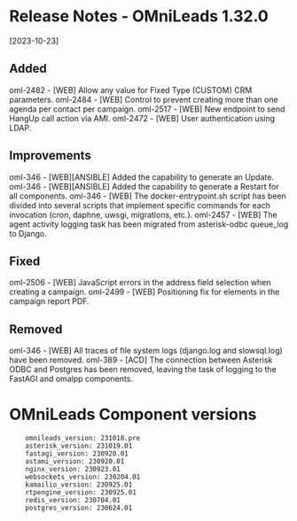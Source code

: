 # Release Notes - OMniLeads 1.32.0
[2023-10-23]

## Added

oml-2482 - [WEB] Allow any value for Fixed Type (CUSTOM) CRM parameters.
oml-2484 - [WEB] Control to prevent creating more than one agenda per contact per campaign.
oml-2517 - [WEB] New endpoint to send HangUp call action via AMI.
oml-2472 - [WEB] User authentication using LDAP.

## Improvements

oml-346 - [WEB][ANSIBLE] Added the capability to generate an Update.
oml-346 - [WEB][ANSIBLE] Added the capability to generate a Restart for all components.
oml-346 - [WEB] The docker-entrypoint.sh script has been divided into several scripts that implement specific commands for each invocation (cron, daphne, uwsgi, migrations, etc.).
oml-2457 - [WEB] The agent activity logging task has been migrated from asterisk-odbc queue_log to Django.

## Fixed

oml-2506 - [WEB] JavaScript errors in the address field selection when creating a campaign.
oml-2499 - [WEB] Positioning fix for elements in the campaign report PDF.

## Removed

oml-346 - [WEB] All traces of file system logs (django.log and slowsql.log) have been removed.
oml-389 - [ACD] The connection between Asterisk ODBC and Postgres has been removed, leaving the task of logging to the FastAGI and omalpp components.

# OMniLeads Component versions

```
    omnileads_version: 231018.pre
    asterisk_version: 231019.01
    fastagi_version: 230920.01
    astami_version: 230920.01
    nginx_version: 230923.01
    websockets_version: 230204.01
    kamailio_version: 230925.01
    rtpengine_version: 230925.01
    redis_version: 230704.01
    postgres_version: 230624.01
```
